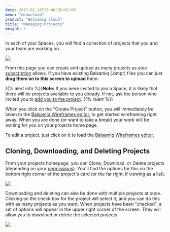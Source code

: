 ```yaml
---
date: 2017-01-19T13:46:35+02:00
menu: "menucloud"
product: "Balsamiq Cloud"
title: "Managing Projects"
weight: 4
---
```


In each of your Spaces, you will find a collection of projects that you and your team are working on.

![](//media.balsamiq.com/img/support/docs/cloud/projects-homepage.png)

From this page you can create and upload as many projects as your [subscription](//support.balsamiq.com/sales/cloud/) allows. If you have existing Balsamiq (.bmpr) files you can just **drag them on to this screen to upload** them.

{{% alert info %}}**Note:** If you were invited to join a Space, it is likely that there will be projects available to you already. If not, ask the person who invited you to [add you to the project](../people/#managing-user-permissions-on-projects). {{% /alert %}}

When you click on the "Create Project" button, you will immediately be taken to the [Balsamiq Wireframes editor](../overview/), to get started wireframing right away. When you are done (or want to take a break) your work will be waiting for you on your projects home page.

To edit a project, just click on it to load the [Balsamiq Wireframes editor](../overview/).

## Cloning, Downloading, and Deleting Projects

From your projects homepage, you can Clone, Download, or Delete projects (depending on your [permissions](../people/)). You'll find the options for this on the bottom right corner of the project's card (or the far right, if viewing as a list).

![](//media.balsamiq.com/img/support/docs/cloud/project-actions.png)

Downloading and deleting can also be done with multiple projects at once. Clicking on the check box for the project will select it, and you can do this with as many projects as you want. When projects have been "checked", a set of options will appear in the upper right corner of the screen. They will allow you to download or delete the selected projects.

![](//media.balsamiq.com/img/support/docs/cloud/multiple-selection.png)
